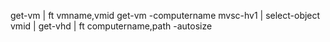 get-vm | ft vmname,vmid
get-vm -computername mvsc-hv1 | select-object vmid | get-vhd | ft computername,path -autosize
